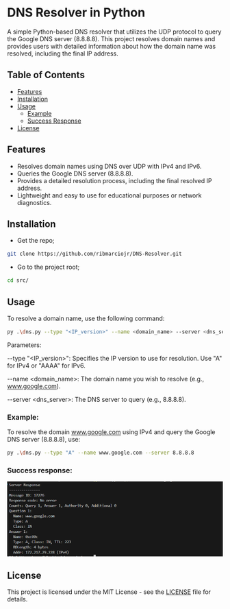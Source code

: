 # DNS Resolver in Python

A simple Python-based DNS resolver that utilizes the UDP protocol to query the Google DNS server (8.8.8.8). This project resolves domain names and provides users with detailed information about how the domain name was resolved, including the final IP address.

## Table of Contents
- [Features](#features)
- [Installation](#installation)
- [Usage](#usage)
    - [Example](#example)
    - [Success Response](#success-response)
- [License](#license)


## Features

- Resolves domain names using DNS over UDP with IPv4 and IPv6.
- Queries the Google DNS server (8.8.8.8).
- Provides a detailed resolution process, including the final resolved IP address.
- Lightweight and easy to use for educational purposes or network diagnostics.


## Installation

- Get the repo;
```bash
git clone https://github.com/ribmarciojr/DNS-Resolver.git
```

- Go to the project root;
```bash
cd src/
```

## Usage
To resolve a domain name, use the following command:

```bash
py .\dns.py --type "<IP_version>" --name <domain_name> --server <dns_server>
```

Parameters:

--type "<IP_version>": Specifies the IP version to use for resolution. Use "A" for IPv4 or "AAAA" for IPv6.

--name <domain_name>: The domain name you wish to resolve (e.g., www.google.com).

--server <dns_server>: The DNS server to query (e.g., 8.8.8.8).

### Example:
To resolve the domain www.google.com using IPv4 and query the Google DNS server (8.8.8.8), use:

```bash
py .\dns.py --type "A" --name www.google.com --server 8.8.8.8
```

### Success response:
![Success dns response](./assets/success_response.png)


## License

This project is licensed under the MIT License - see the [LICENSE](./LICENSE) file for details.